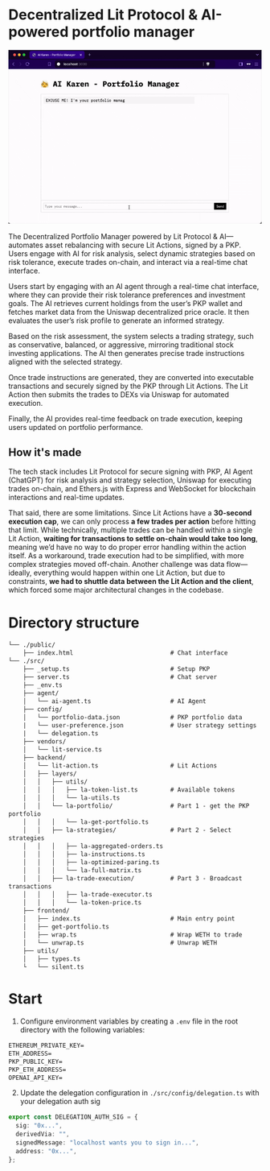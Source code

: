 # Decentralized Lit Protocol & AI-powered portfolio manager

![Watch the demo](https://raw.githubusercontent.com/KrystynaOrda/aw-portfolio-manager/refs/heads/main/demo.gif)

The Decentralized Portfolio Manager powered by Lit Protocol & AI—automates asset rebalancing with secure Lit Actions, signed by a PKP. Users engage with AI for risk analysis, select dynamic strategies based on risk tolerance, execute trades on-chain, and interact via a real-time chat interface.

Users start by engaging with an AI agent through a real-time chat interface, where they can provide their risk tolerance preferences and investment goals. The AI retrieves current holdings from the user’s PKP wallet and fetches market data from the Uniswap decentralized price oracle. It then evaluates the user’s risk profile to generate an informed strategy.

Based on the risk assessment, the system selects a trading strategy, such as conservative, balanced, or aggressive, mirroring traditional stock investing applications. The AI then generates precise trade instructions aligned with the selected strategy.

Once trade instructions are generated, they are converted into executable transactions and securely signed by the PKP through Lit Actions. The Lit Action then submits the trades to DEXs via Uniswap for automated execution.

Finally, the AI provides real-time feedback on trade execution, keeping users updated on portfolio performance.

## How it's made

The tech stack includes Lit Protocol for secure signing with PKP, AI Agent (ChatGPT) for risk analysis and strategy selection, Uniswap for executing trades on-chain, and Ethers.js with Express and WebSocket for blockchain interactions and real-time updates.

That said, there are some limitations. Since Lit Actions have a **30-second execution cap**, we can only process **a few trades per action** before hitting that limit. While technically, multiple trades can be handled within a single Lit Action, **waiting for transactions to settle on-chain would take too long**, meaning we’d have no way to do proper error handling within the action itself. As a workaround, trade execution had to be simplified, with more complex strategies moved off-chain. Another challenge was data flow—ideally, everything would happen within one Lit Action, but due to constraints, **we had to shuttle data between the Lit Action and the client**, which forced some major architectural changes in the codebase.

# Directory structure

```tree
└── ./public/
    ├── index.html                           # Chat interface
└── ./src/
    ├── _setup.ts                            # Setup PKP
    ├── server.ts                            # Chat server
    ├── _env.ts
    ├── agent/
    │   └── ai-agent.ts                      # AI Agent
    ├── config/
    │   └── portfolio-data.json              # PKP portfolio data
    |   └── user-preference.json             # User strategy settings
    |   └── delegation.ts
    ├── vendors/
    │   └── lit-service.ts
    ├── backend/
    │   └── lit-action.ts                    # Lit Actions
    │   ├── layers/
    │   │   ├── utils/
    │   │   │   ├── la-token-list.ts         # Available tokens
    │   │   │   └── la-utils.ts
    │   │   └── la-portfolio/                # Part 1 - get the PKP portfolio
    │   │   │   └── la-get-portfolio.ts
    │   │   ├── la-strategies/               # Part 2 - Select strategies
    │   │   │   ├── la-aggregated-orders.ts
    │   │   │   ├── la-instructions.ts
    │   │   │   ├── la-optimized-paring.ts
    │   │   │   └── la-full-matrix.ts
    │   │   ├── la-trade-execution/          # Part 3 - Broadcast transactions
    │   │   │   ├── la-trade-executor.ts
    │   │   │   └── la-token-price.ts
    ├── frontend/
    │   ├── index.ts                         # Main entry point
    │   ├── get-portfolio.ts
    │   ├── wrap.ts                          # Wrap WETH to trade
    │   └── unwrap.ts                        # Unwrap WETH
    ├── utils/
    │   ├── types.ts
    └   └── silent.ts
```

# Start

1. Configure environment variables by creating a `.env` file in the root directory with the following variables:

```env
ETHEREUM_PRIVATE_KEY=
ETH_ADDRESS=
PKP_PUBLIC_KEY=
PKP_ETH_ADDRESS=
OPENAI_API_KEY=
```

2. Update the delegation configuration in `./src/config/delegation.ts` with your delegation auth sig

```typescript
export const DELEGATION_AUTH_SIG = {
  sig: "0x...",
  derivedVia: "",
  signedMessage: "localhost wants you to sign in...",
  address: "0x...",
};
```
